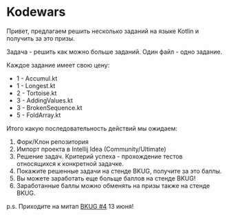 # Kodewars

Привет, предлагаем решить несколько заданий на языке Kotlin и получить за это призы.

Задача - решить как можно больше заданий. Один файл - одно задание.

Каждое задание имеет свою цену:

* 1 - Accumul.kt
* 1 - Longest.kt
* 2 - Tortoise.kt
* 3 - AddingValues.kt
* 3 - BrokenSequence.kt
* 5 - FoldArray.kt

Итого какую последовательность действий мы ожидаем:

1. Форк/Клон репозитория
2. Импорт проекта в Intellij Idea (Community/Ultimate)
3. Решение задач. Критерий успеха - прохождение тестов относящихся к конкретной задачке.
4. Покажите решенные задачи на стенде BKUG, получите за это баллы.
5. Вы можете заработать еще больще баллов на стенде BKUG!
6. Заработанные баллы можно обменять на призы также на стенде BKUG.

p.s. Приходите на митап [BKUG #4](https://bkug.by/) 13 июня!


